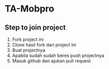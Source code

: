 # TA-Mobpro

## Step to join project

1. Fork project ini
2. Clone hasil fork dari project ini
3. Buat projectnya
4. Apabila sudah sudah beres push projectnya
5. Masuk github dan ajukan pull request
